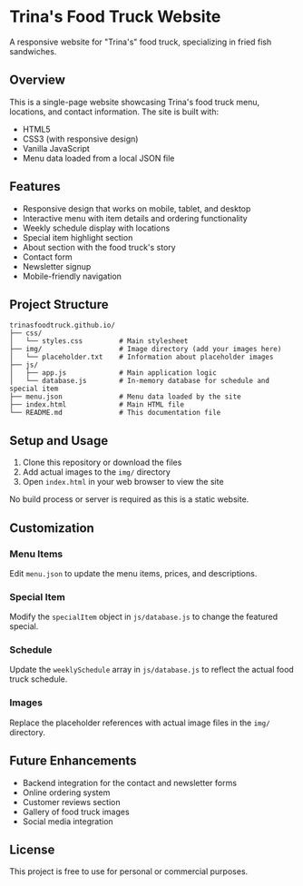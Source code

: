 # Trina's Food Truck Website

A responsive website for "Trina's" food truck, specializing in fried fish sandwiches.

## Overview

This is a single-page website showcasing Trina's food truck menu, locations, and contact information. The site is built with:

- HTML5
- CSS3 (with responsive design)
- Vanilla JavaScript
- Menu data loaded from a local JSON file

## Features

- Responsive design that works on mobile, tablet, and desktop
- Interactive menu with item details and ordering functionality
- Weekly schedule display with locations
- Special item highlight section
- About section with the food truck's story
- Contact form
- Newsletter signup
- Mobile-friendly navigation

## Project Structure

```
trinasfoodtruck.github.io/
├── css/
│   └── styles.css         # Main stylesheet
├── img/                   # Image directory (add your images here)
│   └── placeholder.txt    # Information about placeholder images
├── js/
│   ├── app.js             # Main application logic
│   └── database.js        # In-memory database for schedule and special item
├── menu.json              # Menu data loaded by the site
├── index.html             # Main HTML file
└── README.md              # This documentation file
```

## Setup and Usage

1. Clone this repository or download the files
2. Add actual images to the `img/` directory
3. Open `index.html` in your web browser to view the site

No build process or server is required as this is a static website.

## Customization

### Menu Items

Edit `menu.json` to update the menu items, prices, and descriptions.

### Special Item

Modify the `specialItem` object in `js/database.js` to change the featured special.

### Schedule

Update the `weeklySchedule` array in `js/database.js` to reflect the actual food truck schedule.

### Images

Replace the placeholder references with actual image files in the `img/` directory.

## Future Enhancements

- Backend integration for the contact and newsletter forms
- Online ordering system
- Customer reviews section
- Gallery of food truck images
- Social media integration

## License

This project is free to use for personal or commercial purposes.